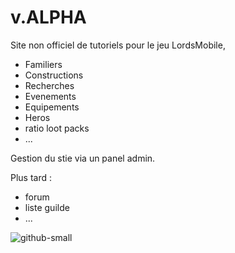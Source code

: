 # v.ALPHA

Site non officiel de tutoriels pour le jeu LordsMobile,

- Familiers
- Constructions
- Recherches
- Evenements
- Equipements
- Heros
- ratio loot packs
- ...

Gestion du stie via un panel admin.


Plus tard : 
- forum
- liste guilde
- ...

![github-small](https://peron-nicolas.com/build/img/screenshot_lm.jpg)
